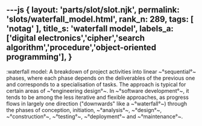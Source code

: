 ---js
{
  layout: 'parts/slot/slot.njk',
  permalink: 'slots/waterfall_model.html',
  rank_n: 289,
  tags: [ 'notag' ],
  title_s: 'waterfall model',
  labels_a: ['digital electronics','cipher','search algorithm','procedure','object-oriented programming'],
}
---
:waterfall model:
A breakdown of project activities into linear ~°sequential°~ phases, where each phase depends on the deliverables of the previous one and corresponds to a specialisation of tasks.  The approach is typical for certain areas of ~°engineering design°~. In ~°software development°~, it tends to be among the less iterative and flexible approaches, as progress flows in largely one direction ("downwards" like a ~°waterfall°~) through the phases of conception, initiation, ~°analysis°~, ~°design°~, ~°construction°~, ~°testing°~, ~°deployment°~ and ~°maintenance°~.
